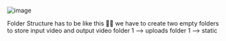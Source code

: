 ![image](https://github.com/user-attachments/assets/13191d48-9d1b-40d7-ad20-ef71a302a2ec)

Folder Structure has to be like this ☝🏻 
we have to create two empty folders to store input video and output video
folder 1 --> uploads
folder 1 --> static
